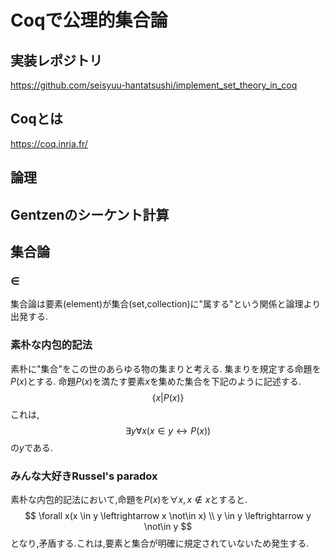 <script type="text/x-mathjax-config">MathJax.Hub.Config({tex2jax:{inlineMath:[['\$','\$'],['\\(','\\)']],processEscapes:true},CommonHTML: {matchFontHeight:false}});</script>
<script type="text/javascript" async src="https://cdnjs.cloudflare.com/ajax/libs/mathjax/2.7.1/MathJax.js?config=TeX-MML-AM_CHTML"></script>

# Coqで公理的集合論
## 実装レポジトリ
https://github.com/seisyuu-hantatsushi/implement_set_theory_in_coq

## Coqとは
https://coq.inria.fr/

## 論理

## Gentzenのシーケント計算

## 集合論

### $\in$
集合論は要素(element)が集合(set,collection)に"属する"という関係と論理より出発する.

### 素朴な内包的記法
素朴に"集合"をこの世のあらゆる物の集まりと考える.
集まりを規定する命題を$P(x)$とする.
命題$P(x)$を満たす要素$x$を集めた集合を下記のように記述する.
$$
\{x|P(x)\}
$$
これは,
$$
  \exists y \forall x(x \in y \leftrightarrow P(x))
$$
の$y$である.

### みんな大好きRussel's paradox
素朴な内包的記法において,命題を$P(x)$を$\forall x, x \not\in x$とすると.
$$
  \forall x(x \in y \leftrightarrow x \not\in x) \\
  y \in y \leftrightarrow y \not\in y
$$
となり,矛盾する.これは,要素と集合が明確に規定されていないため発生する.

